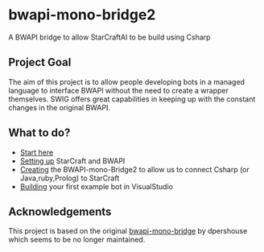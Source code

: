# bwapi-mono-bridge2
A BWAPI bridge to allow StarCraftAI to be build using Csharp

## Project Goal ##
The aim of this project is to allow people developing bots in a managed language to interface BWAPI without the need to create a wrapper themselves. SWIG offers great capabilities in keeping up with the constant changes in the original BWAPI.

## What to do? ##
* [Start here](https://github.com/suegy/bwapi-mono-bridge2/wiki)
* [Setting up](https://github.com/suegy/bwapi-mono-bridge2/wiki/StarCraft-Setup-BWAPI) StarCraft and BWAPI
* [Creating](https://github.com/suegy/bwapi-mono-bridge2/wiki/MonoBridge-Setup) the BWAPI-mono-Bridge2 to allow us to connect Csharp (or Java,ruby,Prolog) to StarCraft
* [Building](https://github.com/suegy/bwapi-mono-bridge2/wiki/CsharpAI) your first example bot in VisualStudio



## Acknowledgements ##
This project is based on the original [bwapi-mono-bridge](http://code.google.com/p/bwapi-mono-bridge/) by dpershouse which seems to be no longer maintained. 
